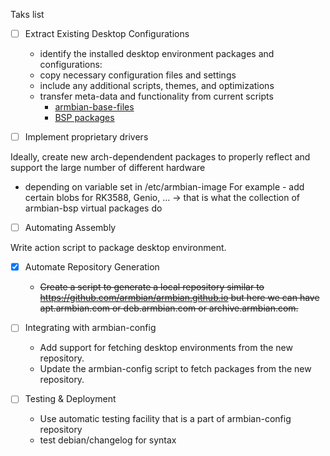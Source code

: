 Taks list

- [ ] Extract Existing Desktop Configurations
  - identify the installed desktop environment packages and configurations:
  - copy necessary configuration files and settings
  - include any additional scripts, themes, and optimizations
  - transfer meta-data and functionality from current scripts
    - [armbian-base-files](https://github.com/armbian/build/blob/main/lib/functions/artifacts/artifact-armbian-base-files.sh)
    - [BSP packages](https://github.com/armbian/build/blob/main/lib/functions/artifacts/artifact-armbian-bsp-cli.sh)

- [ ] Implement proprietary drivers

Ideally, create new arch-dependendent packages to properly reflect and support the large number of different hardware
  - depending on variable set in /etc/armbian-image For example - add certain blobs for RK3588, Genio, ...
    -> that is what the collection of armbian-bsp virtual packages do

- [ ] Automating Assembly

Write action script to package desktop environment.

- [x] Automate Repository Generation

  - ~~Create a script to generate a local repository similar to https://github.com/armbian/armbian.github.io but here we can have apt.armbian.com or deb.armbian.com or archive.armbian.com.~~

- [ ] Integrating with armbian-config

  - Add support for fetching desktop environments from the new repository.
  - Update the armbian-config script to fetch packages from the new repository.

- [ ] Testing & Deployment

  - Use automatic testing facility that is a part of armbian-config repository
  - test debian/changelog for syntax
